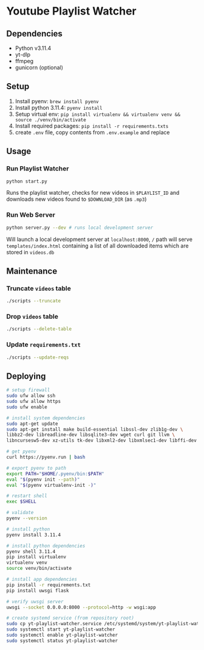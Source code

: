 # Youtube Playlist Watcher

## Dependencies

- Python v3.11.4
- yt-dlp
- ffmpeg
- gunicorn (optional)

## Setup

1. Install pyenv: `brew install pyenv`
2. Install python 3.11.4: `pyenv install`
3. Setup virtual env: `pip install virtualenv && virtualenv venv && source ./venv/bin/activate`
4. Install required packages: `pip install -r requirements.txts`
5. create `.env` file, copy contents from `.env.example` and replace

## Usage

### Run Playlist Watcher

```bash
python start.py
```

Runs the playlist watcher, checks for new videos in `$PLAYLIST_ID` and downloads new videos found to `$DOWNLOAD_DIR` (as `.mp3`)

### Run Web Server

```bash
python server.py --dev # runs local development server
```

Will launch a local development server at `localhost:8000`, `/` path will serve `templates/index.html` containing a list of all downloaded items which are stored in `videos.db`

## Maintenance

### Truncate `videos` table

```bash
./scripts --truncate
```

### Drop `videos` table

```bash
./scripts --delete-table
```

### Update `requirements.txt`

```bash
./scripts --update-reqs
```

## Deploying

```bash
# setup firewall
sudo ufw allow ssh
sudo ufw allow https
sudo ufw enable

# install system dependencies
sudo apt-get update
sudo apt-get install make build-essential libssl-dev zlib1g-dev \
libbz2-dev libreadline-dev libsqlite3-dev wget curl git llvm \
libncursesw5-dev xz-utils tk-dev libxml2-dev libxmlsec1-dev libffi-dev liblzma-dev

# get pyenv
curl https://pyenv.run | bash

# export pyenv to path
export PATH="$HOME/.pyenv/bin:$PATH"
eval "$(pyenv init --path)"
eval "$(pyenv virtualenv-init -)"

# restart shell
exec $SHELL

# validate
pyenv --version

# install python
pyenv install 3.11.4

# install python dependencies
pyenv shell 3.11.4
pip install virtualenv
virtualenv venv
source venv/bin/activate

# install app dependencies
pip install -r requirements.txt
pip install uwsgi flask

# verify uwsgi server
uwsgi --socket 0.0.0.0:8000 --protocol=http -w wsgi:app

# create systemd service (from repository root)
sudo cp yt-playlist-watcher.service /etc/systemd/system/yt-playlist-watcher
sudo systemctl start yt-playlist-watcher
sudo systemctl enable yt-playlist-watcher
sudo systemctl status yt-playlist-watcher
```
